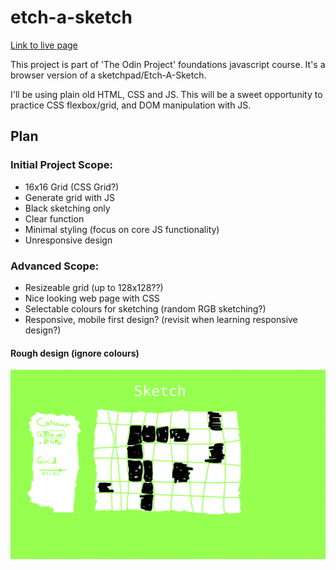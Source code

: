 # etch-a-sketch

[Link to live page](https://mattyjrae123.github.io/etch-a-sketch/)

This project is part of 'The Odin Project' foundations javascript course. It's a browser version of a sketchpad/Etch-A-Sketch. 

I'll be using plain old HTML, CSS and JS. This will be a sweet opportunity to practice CSS flexbox/grid, and DOM manipulation with JS.

## Plan

### Initial Project Scope:

- 16x16 Grid (CSS Grid?)
- Generate grid with JS
- Black sketching only
- Clear function
- Minimal styling (focus on core JS functionality)
- Unresponsive design

### Advanced Scope:

- Resizeable grid (up to 128x128??)
- Nice looking web page with CSS
- Selectable colours for sketching (random RGB sketching?)
- Responsive, mobile first design? (revisit when learning responsive design?)

#### Rough design (ignore colours)

![Draft web page design](borderline-illegal-design.png)
